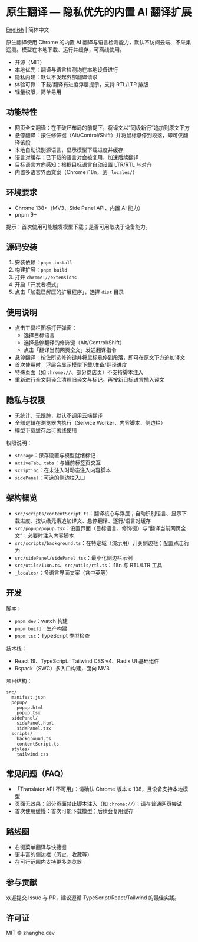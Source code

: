 # 原生翻译 — 隐私优先的内置 AI 翻译扩展

[English](./README.md) | 简体中文

原生翻译使用 Chrome 的内置 AI 翻译与语言检测能力，默认不访问云端、不采集遥测。模型在本地下载、运行并缓存，可离线使用。

- 开源（MIT）
- 本地优先：翻译与语言检测均在本地设备进行
- 隐私内建：默认不发起外部翻译请求
- 体验可靠：下载/翻译有进度浮层提示，支持 RTL/LTR 排版
- 轻量权限，简单易用

## 功能特性

- 网页全文翻译：在不破坏布局的前提下，将译文以“同级新行”追加到原文下方
- 悬停翻译：按住修饰键（Alt/Control/Shift）并将鼠标悬停到段落，即可仅翻译该段
- 本地自动识别源语言，显示模型下载进度并缓存
- 语言对缓存：已下载的语言对会被复用，加速后续翻译
- 目标语言方向感知：根据目标语言自动设置 LTR/RTL 与对齐
- 内置多语言界面文案（Chrome i18n，见 `_locales/`）

## 环境要求

- Chrome 138+（MV3、Side Panel API、内置 AI 能力）
- pnpm 9+

提示：首次使用可能触发模型下载；是否可用取决于设备能力。

## 源码安装

1. 安装依赖：`pnpm install`
2. 构建扩展：`pnpm build`
3. 打开 `chrome://extensions`
4. 开启「开发者模式」
5. 点击「加载已解压的扩展程序」，选择 `dist` 目录

## 使用说明

- 点击工具栏图标打开弹窗：
  - 选择目标语言
  - 选择悬停翻译的修饰键（Alt/Control/Shift）
  - 点击「翻译当前网页全文」发送翻译指令
- 悬停翻译：按住所选修饰键并将鼠标悬停到段落，即可在原文下方追加译文
- 首次使用时，浮层会显示模型下载/准备/翻译进度
- 特殊页面（如 `chrome://`、部分商店页）不支持脚本注入
- 重新进行全文翻译会清理旧译文与标记，再按新目标语言插入译文

## 隐私与权限

- 无统计、无跟踪，默认不调用云端翻译
- 全部逻辑在浏览器内执行（Service Worker、内容脚本、侧边栏）
- 模型下载缓存后可离线使用

权限说明：

- `storage`：保存设置与模型就绪标记
- `activeTab`、`tabs`：与当前标签页交互
- `scripting`：在未注入时动态注入内容脚本
- `sidePanel`：可选的侧边栏入口

## 架构概览

- `src/scripts/contentScript.ts`：翻译核心与浮层；自动识别语言、显示下载进度、按块级元素追加译文、悬停翻译、逐行/语言对缓存
- `src/popup/popup.tsx`：设置界面（目标语言、修饰键）与“翻译当前网页全文”；必要时注入内容脚本
- `src/scripts/background.ts`：在特定域（演示用）开关侧边栏；配置点击行为
- `src/sidePanel/sidePanel.tsx`：最小化侧边栏示例
- `src/utils/i18n.ts`、`src/utils/rtl.ts`：i18n 与 RTL/LTR 工具
- `_locales/`：多语言界面文案（含中英等）

## 开发

脚本：

- `pnpm dev`：watch 构建
- `pnpm build`：生产构建
- `pnpm tsc`：TypeScript 类型检查

技术栈：

- React 19、TypeScript、Tailwind CSS v4、Radix UI 基础组件
- Rspack（SWC）多入口构建，面向 MV3

项目结构：
```
src/
  manifest.json
  popup/
    popup.html
    popup.tsx
  sidePanel/
    sidePanel.html
    sidePanel.tsx
  scripts/
    background.ts
    contentScript.ts
  styles/
    tailwind.css
```

## 常见问题（FAQ）

- 「Translator API 不可用」：请确认 Chrome 版本 ≥ 138，且设备支持本地模型
- 页面无效果：部分页面禁止脚本注入（如 `chrome://`）；请在普通网页尝试
- 首次使用缓慢：首次可能下载模型；后续会复用缓存

## 路线图

- 右键菜单翻译与快捷键
- 更丰富的侧边栏（历史、收藏等）
- 在可行范围内支持更多浏览器

## 参与贡献

欢迎提交 Issue 与 PR，建议遵循 TypeScript/React/Tailwind 的最佳实践。

## 许可证

MIT © zhanghe.dev
